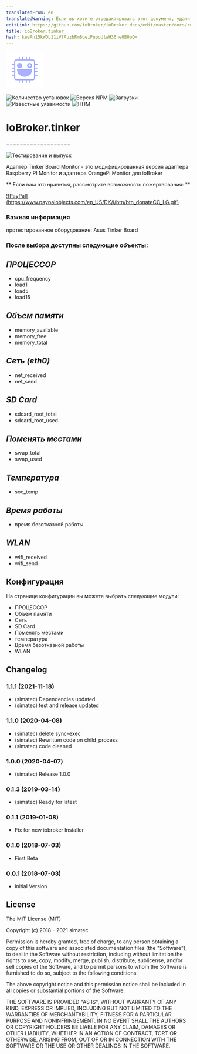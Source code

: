 ```yaml
---
translatedFrom: en
translatedWarning: Если вы хотите отредактировать этот документ, удалите поле «translationFrom», в противном случае этот документ будет снова автоматически переведен
editLink: https://github.com/ioBroker/ioBroker.docs/edit/master/docs/ru/adapterref/iobroker.tinker/README.md
title: ioBroker.tinker
hash: keeAn15kWOL11iVfAuzbRm8qeiPupoUlwH36ne0B0oQ=
---
```

![Логотип](../../../en/adapterref/iobroker.tinker/admin/tinker.png)

![Количество установок](http://iobroker.live/badges/tinker-stable.svg)
![Версия NPM](http://img.shields.io/npm/v/iobroker.tinker.svg)
![Загрузки](https://img.shields.io/npm/dm/iobroker.tinker.svg)
![Известные уязвимости](https://snyk.io/test/github/simatec/ioBroker.tinker/badge.svg)
![НПМ](https://nodei.co/npm/iobroker.tinker.png?downloads=true)

# IoBroker.tinker
===================

![Тестирование и выпуск](https://github.com/simatec/ioBroker.uv-protect/workflows/Test%20and%20Release/badge.svg)

Адаптер Tinker Board Monitor - это модифицированная версия адаптера Raspberry PI Monitor и адаптера OrangePi Monitor для ioBroker

** Если вам это нравится, рассмотрите возможность пожертвования: **

[![PayPal] (https://www.paypalobjects.com/en_US/DK/i/btn/btn_donateCC_LG.gif)](https://www.paypal.com/cgi-bin/webscr?cmd=_s-xclick&hosted_button_id=Q4EEXQ6U96ZTQ&source=url)

### Важная информация
протестированное оборудование: Asus Tinker Board

### После выбора доступны следующие объекты:
## *ПРОЦЕССОР*
- cpu_frequency
- load1
- load5
- load15

## *Объем памяти*
- memory_available
- memory_free
- memory_total

## *Сеть (eth0)*
- net_received
- net_send

## *SD Card*
- sdcard_root_total
- sdcard_root_used

## *Поменять местами*
- swap_total
- swap_used

## *Температура*
- soc_temp

## *Время работы*
- время безотказной работы

## *WLAN*
- wifi_received
- wifi_send

## Конфигурация
На странице конфигурации вы можете выбрать следующие модули:

- ПРОЦЕССОР
- Объем памяти
- Сеть
- SD Card
- Поменять местами
- температура
- Время безотказной работы
- WLAN

## Changelog
<!-- ### __WORK IN PROGRESS__ -->
### 1.1.1 (2021-11-18)
* (simatec) Dependencies updated
* (simatec) test and release updated

### 1.1.0 (2020-04-08)
* (simatec) delete sync-exec
* (simatec) Rewritten code on child_process
* (simatec) code cleaned

### 1.0.0 (2020-04-07)
* (simatec) Release 1.0.0

### 0.1.3 (2019-03-14)
* (simatec) Ready for latest

### 0.1.1 (2019-01-08)
* Fix for new iobroker Installer

### 0.1.0 (2018-07-03)
* First Beta

### 0.0.1 (2018-07-03)
* initial Version

## License

The MIT License (MIT)

Copyright (c) 2018 - 2021 simatec

Permission is hereby granted, free of charge, to any person obtaining a copy
of this software and associated documentation files (the "Software"), to deal
in the Software without restriction, including without limitation the rights
to use, copy, modify, merge, publish, distribute, sublicense, and/or sell
copies of the Software, and to permit persons to whom the Software is
furnished to do so, subject to the following conditions:

The above copyright notice and this permission notice shall be included in
all copies or substantial portions of the Software.

THE SOFTWARE IS PROVIDED "AS IS", WITHOUT WARRANTY OF ANY KIND, EXPRESS OR
IMPLIED, INCLUDING BUT NOT LIMITED TO THE WARRANTIES OF MERCHANTABILITY,
FITNESS FOR A PARTICULAR PURPOSE AND NONINFRINGEMENT. IN NO EVENT SHALL THE
AUTHORS OR COPYRIGHT HOLDERS BE LIABLE FOR ANY CLAIM, DAMAGES OR OTHER
LIABILITY, WHETHER IN AN ACTION OF CONTRACT, TORT OR OTHERWISE, ARISING FROM,
OUT OF OR IN CONNECTION WITH THE SOFTWARE OR THE USE OR OTHER DEALINGS IN
THE SOFTWARE.
